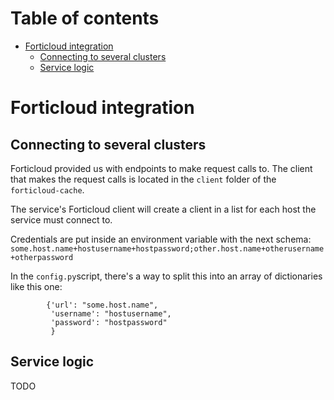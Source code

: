 # Table of contents
- [Forticloud integration](#forticloud-integration)
  * [Connecting to several clusters](#connecting-to-several-clusters)
  * [Service logic](#service-logic)

# Forticloud integration

## Connecting to several clusters
Forticloud provided us with endpoints to make request calls to. The client that makes the request calls is located 
in the `client` folder of the `forticloud-cache`.

The service's Forticloud client will create a client in a list for each host the service must connect to.

Credentials are put inside an environment variable with the next schema:
`some.host.name+hostusername+hostpassword;other.host.name+otherusername+otherpassword`

In the `config.py`script, there's a way to split this into an array of dictionaries like this one:

````
        {'url': "some.host.name",
         'username': "hostusername",
         'password': "hostpassword"
         }
````

## Service logic
TODO